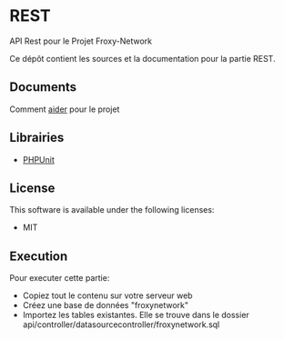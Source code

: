 # REST
API Rest pour le Projet Froxy-Network

Ce dépôt contient les sources et la documentation pour la partie REST.

## Documents
Comment [aider](https://github.com/FroxyNetwork/REST/blob/develop/docs/howto_help.md) pour le projet

## Librairies
- [PHPUnit](https://phpunit.de/)

## License
This software is available under the following licenses:

  * MIT

## Execution
Pour executer cette partie:
- Copiez tout le contenu sur votre serveur web
- Créez une base de données "froxynetwork"
- Importez les tables existantes. Elle se trouve dans le dossier api/controller/datasourcecontroller/froxynetwork.sql